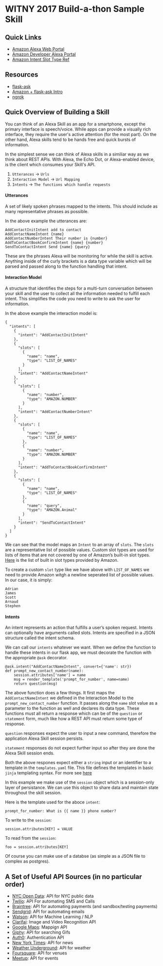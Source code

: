 # WITNY 2017 Build-a-thon Sample Skill

## Quick Links
- [Amazon Alexa Web Portal](https://alexa.amazon.com)
- [Amazon Developer Alexa Portal](https://developer.amazon.com/alexa-skills-kit)
- [Amazon Intent Slot Type Ref](https://developer.amazon.com/public/solutions/alexa/alexa-skills-kit/docs/built-in-intent-ref/slot-type-reference)

## Resources
- [flask-ask](https://whydoesitsuck.com/top-five-most-annoying-programming-languages/)
- [Amazon + flask-ask Intro](https://developer.amazon.com/blogs/post/Tx14R0IYYGH3SKT/Flask-Ask-A-New-Python-Framework-for-Rapid-Alexa-Skills-Kit-Development)
- [ngrok](https://ngrok.com/)

## Quick Overview of Building a Skill
You can think of an Alexa Skill as an app for a smartphone, except the primary interface is speech/voice. While apps can provide a visually rich interface, they require the user's active attention (for the most part). On the other hand, Alexa skills tend to be hands free and quick bursts of information. 

In the simplest sense we can think of Alexa skills in a similiar way as we think about REST APIs. With Alexa, the Echo Dot, or Alexa-enabled device, is the client which consumes your Skill's API. 

1. ```Utterances``` -> ```Urls```
2. ```Interaction Model``` -> ```Url Mapping```
3. ```Intents``` -> ```The functions which handle requests```

#### Utterances
A set of likely spoken phrases mapped to the intents. This should include as many representative phrases as possible.

In the above example the utterances are:
```
AddContactInitIntent add to contact
AddContactNameIntent {name}
AddContactNumberIntent Their number is {number}
AddToContactBookConfirmIntent {name} {number}
SendToContactIntent Send {name} {query}
```
These are the phrases Alexa will be monitoring for while the skill is active. Anything inside of the curly brackets is a data type variable which will be parsed and passed along to the function handling that intent.


#### Interaction Model
A structure that identifies the steps for a multi-turn conversation between your skill and the user to collect all the information needed to fulfill each intent. This simplifies the code you need to write to ask the user for information.

In the above example the interaction model is: 
```
{
  "intents": [
    {
      "intent": "AddContactInitIntent"
    },
    {
      "slots": [
        {
          "name": "name",
          "type": "LIST_OF_NAMES"
        }
      ],
      "intent": "AddContactNameIntent"
    },
    {
      "slots": [
        {
          "name": "number",
          "type": "AMAZON.NUMBER"
        }
      ],
      "intent": "AddContactNumberIntent"
    },
    {
      "slots": [
        {
          "name": "name",
          "type": "LIST_OF_NAMES"
        },
        {
          "name": "number",
          "type": "AMAZON.NUMBER"
        }
      ],
      "intent": "AddToContactBookConfirmIntent"
    },
    {
      "slots": [
        {
          "name": "name",
          "type": "LIST_OF_NAMES"
        },
        {
          "name": "query",
          "type": "AMAZON.Animal"
        }
      ],
      "intent": "SendToContactIntent"
    }
  ]
}
```

We can see that the model maps an ```Intent``` to an array of ```slots```. The ```slots``` are a representative list of possible values. Custom slot types are used for lists of items that are not covered by one of Amazon’s built-in slot types. [Here](https://developer.amazon.com/public/solutions/alexa/alexa-skills-kit/docs/built-in-intent-ref/slot-type-reference) is the list of built in slot types provided by Amazon.

To create a custom ```slot``` type like we have above with ```LIST_OF_NAMES``` we need to provide Amazon witgh a newline seperated list of possible values. In our case, it is simply: 

```
Adrian
James
Scott
Arnaud
Stephen
```

#### Intents
An intent represents an action that fulfills a user’s spoken request. Intents can optionally have arguments called slots. Intents are specified in a JSON structure called the intent schema.

We can call our ```intents``` whatever we want. When we define the function to handle these intents in our flask app, we must decorate the function with the appropriate ```@ask``` decorator.

```
@ask.intent("AddContactNameIntent", convert={'name': str})
def prompt_new_contact_number(name):
    session.attributes['name'] = name
    msg = render_template('prompt_for_number', name=name)
    return question(msg)
```

The above function does a few things. It first maps the ```AddContactNameIntent``` we defined in the Interaction Model to the ```prompt_new_contact_number``` function. It passes along the ```name``` slot value as a parameter to the function as well and declares its data type. These functions must all return a response which can be of the ```question``` or ```statement``` form, much like how a REST API must return some type of response. 

```question``` responses expect the user to input a new command, therefore the application Alexa Skill session persists. 

```statement``` responses do not expect further input so after they are done the Alexa Skill session ends. 

Both the above respones expect either a ```string``` input or an identifier to a template in the ```templates.yaml``` file. This file defines the templates in basic ```jinja``` templating syntax. For more see [here](http://jinja.pocoo.org)

In this example we make use of the ```session``` object which is a session-only layer of persistance. We can use this object to share data and maintain state throughout the skill session. 

Here is the template used for the aboce ```intent```:

```
prompt_for_number: What is {{ name }} phone number?
```



To write to the ```session```:
```
session.attributes[KEY] = VALUE
```

To read from the ```session```:
```
foo = session.attributes[KEY]
```

Of course you can make use of a databse (as simple as a JSON file to complex as postgres).



## A Set of Useful API Sources (in no particular order)
- [NYC Open Data](https://opendata.cityofnewyork.us/data/): API for NYC public data
- [Twilio](https://www.twilio.com/docs/api/rest): API For automating SMS and Calls
- [Braintree](https://developers.braintreepayments.com/): API for automating payments (and sandbox/testing payments)
- [Sendgrid](https://sendgrid.com/docs/API_Reference/index.html): API for automating emails
- [Watson](https://developer.ibm.com/watson/): API for Machine Learning / NLP
- [Clarifai](https://www.clarifai.com/): Image and Video Recognition API
- [Google Maps](https://developers.google.com/maps/): Mappign API
- [Giphy](https://github.com/Giphy/GiphyAPI): API for searching Gifs
- [Auth0](https://auth0.com/): Authentication API
- [New York Times](https://developer.nytimes.com/): API for news
- [Weather Underground](https://www.wunderground.com/weather/api/): API for weather
- [Foursquare](https://developer.foursquare.com/): API for venues
- [Meetup](https://www.meetup.com/meetup_api/): API for events

